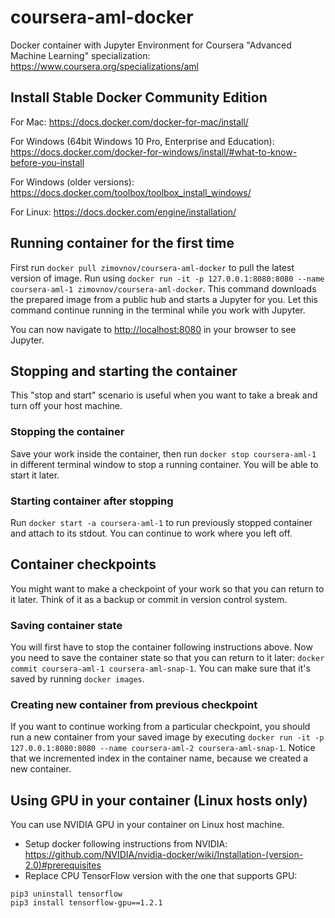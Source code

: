 # coursera-aml-docker
Docker container with Jupyter Environment for Coursera "Advanced Machine Learning" specialization: https://www.coursera.org/specializations/aml

## Install Stable Docker Community Edition
For Mac: https://docs.docker.com/docker-for-mac/install/

For Windows (64bit Windows 10 Pro, Enterprise and Education):
https://docs.docker.com/docker-for-windows/install/#what-to-know-before-you-install

For Windows (older versions):
https://docs.docker.com/toolbox/toolbox_install_windows/

For Linux: https://docs.docker.com/engine/installation/

## Running container for the first time
First run `docker pull zimovnov/coursera-aml-docker` to pull the latest version of image.
Run using `docker run -it -p 127.0.0.1:8080:8080 --name coursera-aml-1 zimovnov/coursera-aml-docker`.
This command downloads the prepared image from a public hub and starts a Jupyter for you. 
Let this command continue running in the terminal while you work with Jupyter.

You can now navigate to <http://localhost:8080> in your browser to see Jupyter.

## Stopping and starting the container
This "stop and start" scenario is useful when you want to take a break and turn off your host machine.

### Stopping the container
Save your work inside the container, then run `docker stop coursera-aml-1` in different terminal window 
to stop a running container. You will be able to start it later.

### Starting container after stopping
Run `docker start -a coursera-aml-1` to run previously stopped container and attach to its stdout.
You can continue to work where you left off.

## Container checkpoints
You might want to make a checkpoint of your work so that you can return to it later.
Think of it as a backup or commit in version control system.

### Saving container state
You will first have to stop the container following instructions above.
Now you need to save the container state so that you can return to it later:
`docker commit coursera-aml-1 coursera-aml-snap-1`. 
You can make sure that it's saved by running `docker images`.

### Creating new container from previous checkpoint
If you want to continue working from a particular checkpoint, you should run a new container from your
saved image by executing `docker run -it -p 127.0.0.1:8080:8080 --name coursera-aml-2 coursera-aml-snap-1`.
Notice that we incremented index in the container name, because we created a new container.

## Using GPU in your container (Linux hosts only)
You can use NVIDIA GPU in your container on Linux host machine.
- Setup docker following instructions from NVIDIA: 
https://github.com/NVIDIA/nvidia-docker/wiki/Installation-(version-2.0)#prerequisites
- Replace CPU TensorFlow version with the one that supports GPU:
```
pip3 uninstall tensorflow
pip3 install tensorflow-gpu==1.2.1
```
